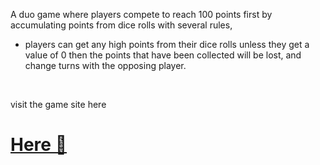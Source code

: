 <p>A duo game where players compete to reach 100 points first by accumulating points from dice rolls with several rules,</p> 
<ul>
  <li>players can get any high points from their dice rolls unless they get a value of 0 then the points that have been collected will be lost, and change turns with the opposing player.</li>
</ul>
<br/>

<p>visit the game site here</p>
<h1><a href="https://ekiiman123.github.io/pigGame/">Here 🚀</a></h1>
